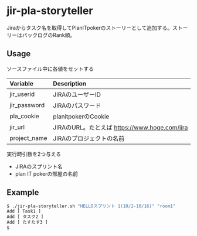 # jir-pla-storyteller

Jiraからタスク名を取得してPlanITpokerのストーリーとして追加する。ストーリーはバックログのRank順。

## Usage

ソースファイル中に各値をセットする

|Variable|Description|
|:--|:--|
|jir_userid|JIRAのユーザーID|
|jir_password|JIRAのパスワード|
|pla_cookie|planitpokerのCookie|
|jir_url|JIRAのURL。たとえば https://www.hoge.com/jira|
|project_name| JIRAのプロジェクトの名前|


実行時引数を2つ与える　

  - JIRAのスプリント名
  - plan IT pokerの部屋の名前


## Example

```sh
$ ./jir-pla-storyteller.sh "HELLOスプリント 1(10/2-10/16)" "room1"
Add [ Task1 ]
Add [ タスク2 ]
Add [ たすたす3 ]
$
```
